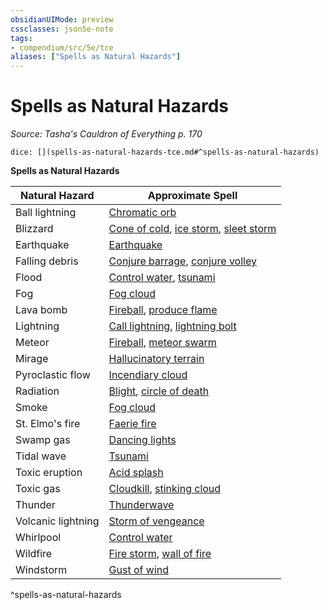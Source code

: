 ```yaml
---
obsidianUIMode: preview
cssclasses: json5e-note
tags:
- compendium/src/5e/tce
aliases: ["Spells as Natural Hazards"]
---
```

# Spells as Natural Hazards
*Source: Tasha's Cauldron of Everything p. 170* 

`dice: [](spells-as-natural-hazards-tce.md#^spells-as-natural-hazards)`

**Spells as Natural Hazards**

| Natural Hazard | Approximate Spell |
|----------------|-------------------|
| Ball lightning | [Chromatic orb](/3-Mechanics/CLI/spells/chromatic-orb.md) |
| Blizzard | [Cone of cold](/3-Mechanics/CLI/spells/cone-of-cold.md), [ice storm](/3-Mechanics/CLI/spells/ice-storm.md), [sleet storm](/3-Mechanics/CLI/spells/sleet-storm.md) |
| Earthquake | [Earthquake](/3-Mechanics/CLI/spells/earthquake.md) |
| Falling debris | [Conjure barrage](/3-Mechanics/CLI/spells/conjure-barrage.md), [conjure volley](/3-Mechanics/CLI/spells/conjure-volley.md) |
| Flood | [Control water](/3-Mechanics/CLI/spells/control-water.md), [tsunami](/3-Mechanics/CLI/spells/tsunami.md) |
| Fog | [Fog cloud](/3-Mechanics/CLI/spells/fog-cloud.md) |
| Lava bomb | [Fireball](/3-Mechanics/CLI/spells/fireball.md), [produce flame](/3-Mechanics/CLI/spells/produce-flame.md) |
| Lightning | [Call lightning](/3-Mechanics/CLI/spells/call-lightning.md), [lightning bolt](/3-Mechanics/CLI/spells/lightning-bolt.md) |
| Meteor | [Fireball](/3-Mechanics/CLI/spells/fireball.md), [meteor swarm](/3-Mechanics/CLI/spells/meteor-swarm.md) |
| Mirage | [Hallucinatory terrain](/3-Mechanics/CLI/spells/hallucinatory-terrain.md) |
| Pyroclastic flow | [Incendiary cloud](/3-Mechanics/CLI/spells/incendiary-cloud.md) |
| Radiation | [Blight](/3-Mechanics/CLI/spells/blight.md), [circle of death](/3-Mechanics/CLI/spells/circle-of-death.md) |
| Smoke | [Fog cloud](/3-Mechanics/CLI/spells/fog-cloud.md) |
| St. Elmo's fire | [Faerie fire](/3-Mechanics/CLI/spells/faerie-fire.md) |
| Swamp gas | [Dancing lights](/3-Mechanics/CLI/spells/dancing-lights.md) |
| Tidal wave | [Tsunami](/3-Mechanics/CLI/spells/tsunami.md) |
| Toxic eruption | [Acid splash](/3-Mechanics/CLI/spells/acid-splash.md) |
| Toxic gas | [Cloudkill](/3-Mechanics/CLI/spells/cloudkill.md), [stinking cloud](/3-Mechanics/CLI/spells/stinking-cloud.md) |
| Thunder | [Thunderwave](/3-Mechanics/CLI/spells/thunderwave.md) |
| Volcanic lightning | [Storm of vengeance](/3-Mechanics/CLI/spells/storm-of-vengeance.md) |
| Whirlpool | [Control water](/3-Mechanics/CLI/spells/control-water.md) |
| Wildfire | [Fire storm](/3-Mechanics/CLI/spells/fire-storm.md), [wall of fire](/3-Mechanics/CLI/spells/wall-of-fire.md) |
| Windstorm | [Gust of wind](/3-Mechanics/CLI/spells/gust-of-wind.md) |
^spells-as-natural-hazards
